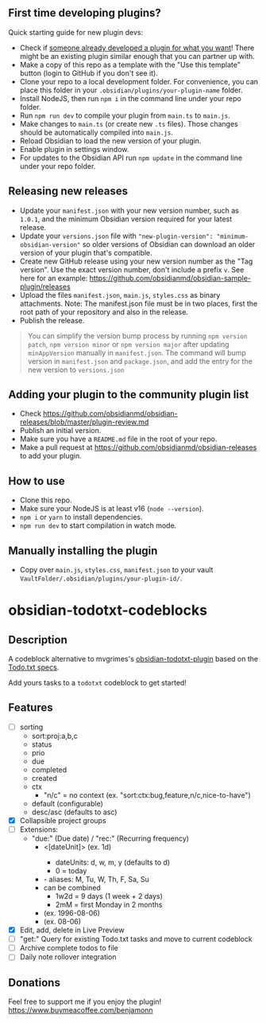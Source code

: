 ## First time developing plugins?

Quick starting guide for new plugin devs:

- Check if [someone already developed a plugin for what you want](https://obsidian.md/plugins)! There might be an existing plugin similar enough that you can partner up with.
- Make a copy of this repo as a template with the "Use this template" button (login to GitHub if you don't see it).
- Clone your repo to a local development folder. For convenience, you can place this folder in your `.obsidian/plugins/your-plugin-name` folder.
- Install NodeJS, then run `npm i` in the command line under your repo folder.
- Run `npm run dev` to compile your plugin from `main.ts` to `main.js`.
- Make changes to `main.ts` (or create new `.ts` files). Those changes should be automatically compiled into `main.js`.
- Reload Obsidian to load the new version of your plugin.
- Enable plugin in settings window.
- For updates to the Obsidian API run `npm update` in the command line under your repo folder.

## Releasing new releases

- Update your `manifest.json` with your new version number, such as `1.0.1`, and the minimum Obsidian version required for your latest release.
- Update your `versions.json` file with `"new-plugin-version": "minimum-obsidian-version"` so older versions of Obsidian can download an older version of your plugin that's compatible.
- Create new GitHub release using your new version number as the "Tag version". Use the exact version number, don't include a prefix `v`. See here for an example: https://github.com/obsidianmd/obsidian-sample-plugin/releases
- Upload the files `manifest.json`, `main.js`, `styles.css` as binary attachments. Note: The manifest.json file must be in two places, first the root path of your repository and also in the release.
- Publish the release.

> You can simplify the version bump process by running `npm version patch`, `npm version minor` or `npm version major` after updating `minAppVersion` manually in `manifest.json`.
> The command will bump version in `manifest.json` and `package.json`, and add the entry for the new version to `versions.json`

## Adding your plugin to the community plugin list

- Check https://github.com/obsidianmd/obsidian-releases/blob/master/plugin-review.md
- Publish an initial version.
- Make sure you have a `README.md` file in the root of your repo.
- Make a pull request at https://github.com/obsidianmd/obsidian-releases to add your plugin.

## How to use

- Clone this repo.
- Make sure your NodeJS is at least v16 (`node --version`).
- `npm i` or `yarn` to install dependencies.
- `npm run dev` to start compilation in watch mode.

## Manually installing the plugin

- Copy over `main.js`, `styles.css`, `manifest.json` to your vault `VaultFolder/.obsidian/plugins/your-plugin-id/`.

# obsidian-todotxt-codeblocks

## Description
A codeblock alternative to mvgrimes's [obsidian-todotxt-plugin](https://github.com/mvgrimes/obsidian-todotxt-plugin) based on the [Todo.txt specs](https://github.com/todotxt/todo.txt).

Add yours tasks to a `todotxt` codeblock to get started!

## Features
- [ ] sorting
  - sort:proj:a,b,c
  - status
  - prio
  - due
  - completed
  - created
  - ctx
    - "n/c" = no context (ex. "sort:ctx:bug,feature,n/c,nice-to-have")
  - default (configurable)
  - desc/asc (defaults to asc)
- [x] Collapsible project groups
- [ ] Extensions:
  - "due:" (Due date) / "rec:" (Recurring frequency)
    - <number><[dateUnit]> (ex. 1d)
      - dateUnits: d, w, m, y (defaults to d)
      - 0 = today
    - <alias>
      - aliases: M, Tu, W, Th, F, Sa, Su
    - can be combined
      - 1w2d = 9 days (1 week + 2 days)
      - 2mM = first Monday in 2 months
    - <YYYY-MM-DD> (ex. 1996-08-06)
    - <MM-DD> (ex. 08-06)
- [x] Edit, add, delete in Live Preview
- [ ] "get:" Query for existing Todo.txt tasks and move to current codeblock
- [ ] Archive complete todos to file
- [ ] Daily note rollover integration

## Donations
Feel free to support me if you enjoy the plugin!
https://www.buymeacoffee.com/benjamonn
